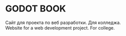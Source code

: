 # GODOT BOOK
Сайт для проекта по веб разработки. Для колледжа. <br>
Website for a web development project. For college.

